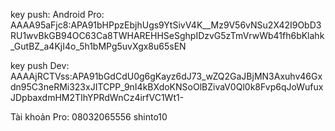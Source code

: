 key push: Android Pro: AAAA95aFjc8:APA91bHPpzEbjhUgs9YtSivV4K\_\_Mz9V56vNSu2X42I9ObD3RU1wvBkGB94OC63Ca8TWHAREHHSeSghpIDzvG5zTmVrwWb41fh6bKlahk_GutBZ_a4KjI4o_5h1bMPg5uvXgx8u65sEN

key push Dev:
AAAAjRCTVss:APA91bGdCdU0g6gKayz6dJ73_wZQ2GaJBjMN3Axuhv46Gxdn95C3neRMi323xJITCPP_9nI4kBXdoKNSoOlBZivaV0Ql0k8Fvp6qJoWufuxJDpbaxdmHM2TIhYPRdWnCz4irfVC1Wt1-

Tài khoản Pro: 08032065556 shinto10
